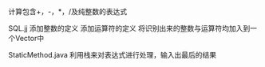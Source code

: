 计算包含+，-，*，/及纯整数的表达式

SQL.jj
添加整数的定义
添加运算符的定义
将识别出来的整数与运算符均加入到一个Vector中

StaticMethod.java
利用栈来对表达式进行处理，输入出最后的结果
